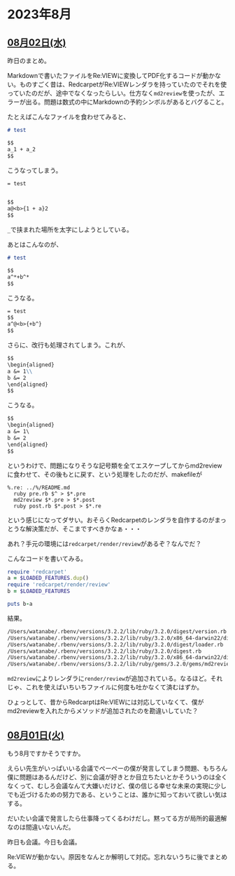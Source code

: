 # 2023年8月

## [08月02日(水)](#02) <a id="02"></a>

昨日のまとめ。

Markdownで書いたファイルをRe:VIEWに変換してPDF化するコードが動かない。ものすごく昔は、RedcarpetがRe:VIEWレンダラを持っていたのでそれを使っていたのだが、途中でなくなったらしい。仕方なく`md2review`を使ったが、エラーが出る。問題は数式の中にMarkdownの予約シンボルがあるとバグること。

たとえばこんなファイルを食わせてみると、

```md
# test

$$
a_1 + a_2
$$
```

こうなってしまう。

```txt
= test


$$
a@<b>{1 + a}2
$$
```

`_`で挟まれた場所を太字にしようとしている。

あとはこんなのが、

```md
# test

$$
a^*+b^*
$$
```

こうなる。

```txt
= test
$$
a^@<b>{+b^}
$$
```

さらに、改行も処理されてしまう。これが、

```md
$$
\begin{aligned}
a &= 1\\
b &= 2
\end{aligned}
$$
```

こうなる。

```txt
$$
\begin{aligned}
a &= 1\
b &= 2
\end{aligned}
$$
```

というわけで、問題になりそうな記号類を全てエスケープしてからmd2reviewに食わせて、その後もとに戻す、という処理をしたのだが、makefileが

```make
%.re: ../%/README.md
  ruby pre.rb $^ > $*.pre
  md2review $*.pre > $*.post
  ruby post.rb $*.post > $*.re
```

という感じになってダサい。おそらくRedcarpetのレンダラを自作するのがまっとうな解決策だが、そこまですべきかなぁ・・・

あれ？手元の環境には`redcarpet/render/review`があるぞ？なんでだ？

こんなコードを書いてみる。

```rb
require 'redcarpet'
a = $LOADED_FEATURES.dup()
require 'redcarpet/render/review'
b = $LOADED_FEATURES

puts b-a
```

結果。

```txt
/Users/watanabe/.rbenv/versions/3.2.2/lib/ruby/3.2.0/digest/version.rb
/Users/watanabe/.rbenv/versions/3.2.2/lib/ruby/3.2.0/x86_64-darwin22/digest.bundle
/Users/watanabe/.rbenv/versions/3.2.2/lib/ruby/3.2.0/digest/loader.rb
/Users/watanabe/.rbenv/versions/3.2.2/lib/ruby/3.2.0/digest.rb
/Users/watanabe/.rbenv/versions/3.2.2/lib/ruby/3.2.0/x86_64-darwin22/digest/md5.bundle
/Users/watanabe/.rbenv/versions/3.2.2/lib/ruby/gems/3.2.0/gems/md2review-1.12.1/lib/redcarpet/render/review.rb
```

`md2review`によりレンダラに`render/review`が追加されている。なるほど。それじゃ、これを使えばいちいちファイルに何度も吐かなくて済むはずか。

ひょっとして、昔からRedcarptはRe:VIEWには対応していなくて、僕がmd2reviewを入れたからメソッドが追加されたのを勘違いしていた？

## [08月01日(火)](#01) <a id="01"></a>

もう8月ですかそうですか。

えらい先生がいっぱいいる会議でぺーぺーの僕が発言してしまう問題、もちろん僕に問題はあるんだけど、別に会議が好きとか目立ちたいとかそういうのは全くなくって、むしろ会議なんて大嫌いだけど、僕の信じる幸せな未来の実現に少しでも近づけるための努力である、ということは、誰かに知っておいて欲しい気はする。

だいたい会議で発言したら仕事降ってくるわけだし。黙ってる方が局所的最適解なのは間違いないんだ。

昨日も会議。今日も会議。

Re:VIEWが動かない。原因をなんとか解明して対応。忘れないうちに後でまとめる。

